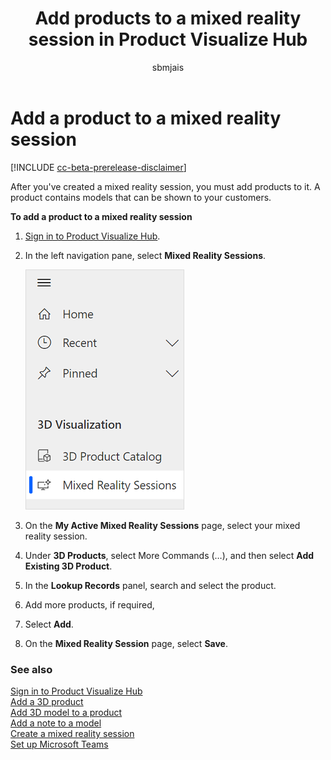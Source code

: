 ﻿---
title: Add products to a mixed reality session in Product Visualize Hub
description: Instructions for adding products to a mixed reality session in Product Visualize Hub.
ms.date: 07/17/2020
ms.topic: article
ms.service: dynamics-365-sales
author: sbmjais
ms.author: shjais
manager: shujoshi
---

# Add a product to a mixed reality session

[!INCLUDE [cc-beta-prerelease-disclaimer](../includes/cc-beta-prerelease-disclaimer.md)]

After you've created a mixed reality session, you must add products to it. A product contains models that can be shown to your customers.

**To add a product to a mixed reality session**

1.  [Sign in to Product Visualize Hub](sign-in-app.md).

2.  In the left navigation pane, select **Mixed Reality Sessions**.

    ![Select Mixed Reality Sessions from the left navigation pane](media/mr-session.png "Select Mixed Reality Sessions from the left navigation pane")

3.  On the **My Active Mixed Reality Sessions** page, select your mixed reality session.

4.  Under **3D Products**, select More Commands (…), and then select **Add Existing 3D Product**.

5.  In the **Lookup Records** panel, search and select the product.

6.  Add more products, if required,

7.  Select **Add**.

8.  On the **Mixed Reality Session** page, select **Save**.

### See also

[Sign in to Product Visualize Hub](sign-in-app.md)<br>
[Add a 3D product](add-3d-product.md)<br>
[Add 3D model to a product](add-3d-model-product.md)<br>
[Add a note to a model](add-note-model.md)<br>
[Create a mixed reality session](create-mr-session.md)<br>
[Set up Microsoft Teams](setup-ms-teams.md)

